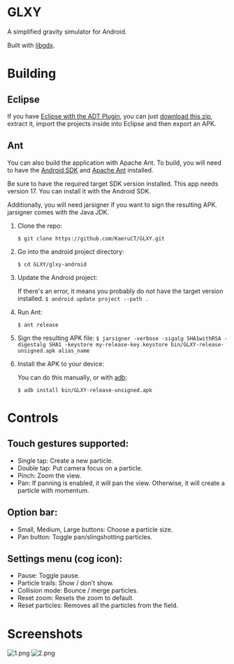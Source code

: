 # GLXY

A simplified gravity simulator for Android.

Built with [libgdx](http://libgdx.badlogicgames.com/).

# Building

## Eclipse
If you have [Eclipse with the ADT Plugin](https://developer.android.com/tools/sdk/eclipse-adt.html), you can
just [download this zip](https://github.com/KaeruCT/glxy-android/archive/master.zip), extract it,
import the projects inside into Eclipse and then export an APK.

## Ant
You can also build the application with Apache Ant.
To build, you will need to have the [Android SDK](https://developer.android.com/sdk/index.html)
and [Apache Ant](https://github.com/apache/ant) installed.

Be sure to have the required target SDK version installed. This app needs version 17.
You can install it with the Android SDK.

Additionally, you will need jarsigner if you want to sign the resulting APK.
jarsigner comes with the Java JDK.

1. Clone the repo:

   `$ git clone https://github.com/KaeruCT/GLXY.git`

2. Go into the android project directory:

   `$ cd GLXY/glxy-android`
   
4. Update the Android project:
   
   If there's an error, it means you probably do not have the target version installed.
   `$ android update project --path .`

3. Run Ant:

   `$ ant release`

4. Sign the resulting APK file:
   `$ jarsigner -verbose -sigalg SHA1withRSA -digestalg SHA1 -keystore my-release-key.keystore bin/GLXY-release-unsigned.apk alias_name`

5. Install the APK to your device:

   You can do this manually, or with [adb](http://developer.android.com/tools/help/adb.html):

   `$ adb install bin/GLXY-release-unsigned.apk`

# Controls

## Touch gestures supported:
- Single tap: Create a new particle.
- Double tap: Put camera focus on a particle.
- Pinch: Zoom the view.
- Pan: If panning is enabled, it will pan the view.
       Otherwise, it will create a particle with momentum.

## Option bar:
- Small, Medium, Large buttons: Choose a particle size.
- Pan button: Toggle pan/slingshotting particles.

## Settings menu (cog icon):
- Pause: Toggle pause.
- Particle trails: Show / don't show.
- Collision mode: Bounce / merge particles.
- Reset zoom: Resets the zoom to default.
- Reset particles: Removes all the particles from the field.

# Screenshots
![1.png](http://kaeruct.github.io/galleries/glxy-android/1.png)
![2.png](http://kaeruct.github.io/galleries/glxy-android/1.png)
